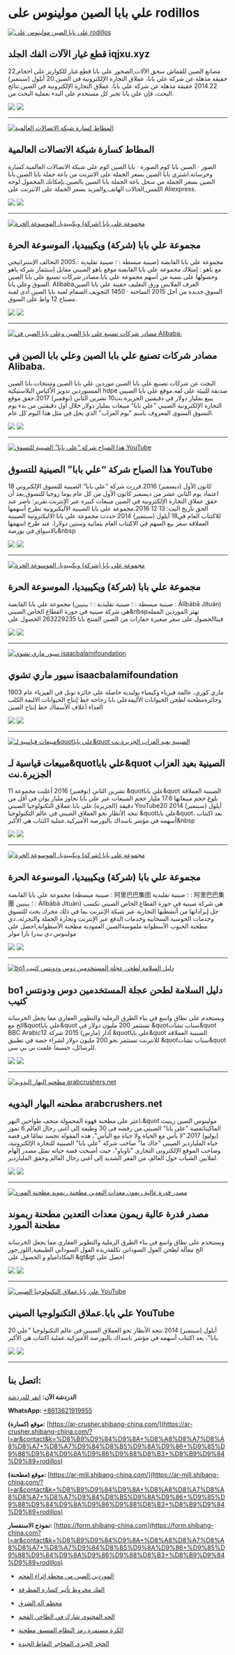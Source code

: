 # علي بابا الصين مولينوس على rodillos

<a href="https://swt.shibang-china.com/?l=ar&img&k=%D8%B9%D9%84%D9%8A+%D8%A8%D8%A7%D8%A8%D8%A7+%D8%A7%D9%84%D8%B5%D9%8A%D9%86+%D9%85%D9%88%D9%84%D9%8A%D9%86%D9%88%D8%B3+%D8%B9%D9%84%D9%89+rodillos" target="_blank">![علي بابا الصين مولينوس على rodillos](http://static.shibang-china.com/all-800x300/64.jpg)</a>

## قطع غيار الآلات الفك الجلد iqjxu.xyz
مصانع الصين للقماش سحق الآلات,الصخور علي بابا قطع.غيار للكوارتز على احجام,22 حقيقة مذهلة عن شركة علي بابا، عملاق التجارة الإلكترونية في الصين.20 أيلول (سبتمبر) 2014.22 حقيقة مذهلة عن شركة علي بابا، عملاق التجارة الإلكترونية في الصين.نتائج البحث، فإن علي بابا تجبر كل مستخدم على البدء بعملية البحث من.


<a href="https://whatsapp.shibangsoft.com/WhatsApp.php" target="_blank" title="WhatsApp">![](http://static.shibang-china.com/icon/whatsapp.png)</a> <a href="https://swt.shibang-china.com/?l=ar&icon&k=%D8%B9%D9%84%D9%8A+%D8%A8%D8%A7%D8%A8%D8%A7+%D8%A7%D9%84%D8%B5%D9%8A%D9%86+%D9%85%D9%88%D9%84%D9%8A%D9%86%D9%88%D8%B3+%D8%B9%D9%84%D9%89+rodillos" target="_blank">![](http://static.shibang-china.com/icon/chat-ar.png)</a>

---

<a href="https://swt.shibang-china.com/?l=ar&img&k=%D8%B9%D9%84%D9%8A+%D8%A8%D8%A7%D8%A8%D8%A7+%D8%A7%D9%84%D8%B5%D9%8A%D9%86+%D9%85%D9%88%D9%84%D9%8A%D9%86%D9%88%D8%B3+%D8%B9%D9%84%D9%89+rodillos" target="_blank">![المطاط كسارة شبكة الاتصالات العالمية](http://static.shibang-china.com/all-800x300/170.jpg)</a>

## المطاط كسارة شبكة الاتصالات العالمية
الصور · الصين بابا كوم الصورة · بابا الصين كوم على شبكة الاتصالات العالمية.كسارة وخرسانة.اشتري بابا الصين بسعر الجملة على الانترنت من باعة جملة بابا الصين.بابا الصين بسعر الجملة من سجل باعة الجملة بابا الصين بالصين.بإمكانك.المحمول لوحة اللمس,الحالات الهاتف,والمزيد بسعر الجملة على الانترنت على Aliexpress.


<a href="https://whatsapp.shibangsoft.com/WhatsApp.php" target="_blank" title="WhatsApp">![](http://static.shibang-china.com/icon/whatsapp.png)</a> <a href="https://swt.shibang-china.com/?l=ar&icon&k=%D8%B9%D9%84%D9%8A+%D8%A8%D8%A7%D8%A8%D8%A7+%D8%A7%D9%84%D8%B5%D9%8A%D9%86+%D9%85%D9%88%D9%84%D9%8A%D9%86%D9%88%D8%B3+%D8%B9%D9%84%D9%89+rodillos" target="_blank">![](http://static.shibang-china.com/icon/chat-ar.png)</a>

---

<a href="https://swt.shibang-china.com/?l=ar&img&k=%D8%B9%D9%84%D9%8A+%D8%A8%D8%A7%D8%A8%D8%A7+%D8%A7%D9%84%D8%B5%D9%8A%D9%86+%D9%85%D9%88%D9%84%D9%8A%D9%86%D9%88%D8%B3+%D8%B9%D9%84%D9%89+rodillos" target="_blank">![مجموعة علي بابا (شركة) ويكيبيديا، الموسوعة الحرة](http://static.shibang-china.com/all-800x300/1228.jpg)</a>

## مجموعة علي بابا (شركة) ويكيبيديا، الموسوعة الحرة
مجموعة علي بابا القابضة (صينية مبسطة : ؛ صينية تقليدية :.2005 التحالف الإستراتيجي مع ياهو : إمتلاك مجموعة علي بابا القابضة موقع ياهو الصيني مقابل إستثمار شركة ياهو وحصولها على نسبة من أسهم مجموعة علي بابا.مصادر شركات تصنيع علي بابا الصين السوق وعلي بابا. Alibabaالعرف الملابس ورق التغليف حقيبة على بابا الصين السوق.جديدة من أجل 2015 الساخنة · 1450 التجويف الصمام لمبة بابا الصين أدى لمبة مصباح 12 واط على السوق.


<a href="https://whatsapp.shibangsoft.com/WhatsApp.php" target="_blank" title="WhatsApp">![](http://static.shibang-china.com/icon/whatsapp.png)</a> <a href="https://swt.shibang-china.com/?l=ar&icon&k=%D8%B9%D9%84%D9%8A+%D8%A8%D8%A7%D8%A8%D8%A7+%D8%A7%D9%84%D8%B5%D9%8A%D9%86+%D9%85%D9%88%D9%84%D9%8A%D9%86%D9%88%D8%B3+%D8%B9%D9%84%D9%89+rodillos" target="_blank">![](http://static.shibang-china.com/icon/chat-ar.png)</a>

---

<a href="https://swt.shibang-china.com/?l=ar&img&k=%D8%B9%D9%84%D9%8A+%D8%A8%D8%A7%D8%A8%D8%A7+%D8%A7%D9%84%D8%B5%D9%8A%D9%86+%D9%85%D9%88%D9%84%D9%8A%D9%86%D9%88%D8%B3+%D8%B9%D9%84%D9%89+rodillos" target="_blank">![مصادر شركات تصنيع علي بابا الصين وعلي بابا الصين في Alibaba.](http://static.shibang-china.com/all-800x300/1130.jpg)</a>

## مصادر شركات تصنيع علي بابا الصين وعلي بابا الصين في Alibaba.
البحث عن شركات تصنيع علي بابا الصين موردين علي بابا الصين ومنتجات.بابا الصين المستوردين تدوير الأكياس البلاستيكية hdpe صديقة للبيئة على لفة.موقع علي بابا الصيني يبيع بمليار دولار في دقيقتين الجزيرة.نت10 تشرين الثاني (نوفمبر) 2017.حقق موقع التجارة الإلكترونية الصيني &quot;علي بابا&quot; مبيعات بمليار دولار خلال أول دقيقتين من بدء يوم التسوق السنوي المعروف باسم &quot;يوم العزاب&quot; الذي يحل في مثل هذا اليوم كل عام.


<a href="https://whatsapp.shibangsoft.com/WhatsApp.php" target="_blank" title="WhatsApp">![](http://static.shibang-china.com/icon/whatsapp.png)</a> <a href="https://swt.shibang-china.com/?l=ar&icon&k=%D8%B9%D9%84%D9%8A+%D8%A8%D8%A7%D8%A8%D8%A7+%D8%A7%D9%84%D8%B5%D9%8A%D9%86+%D9%85%D9%88%D9%84%D9%8A%D9%86%D9%88%D8%B3+%D8%B9%D9%84%D9%89+rodillos" target="_blank">![](http://static.shibang-china.com/icon/chat-ar.png)</a>

---

<a href="https://swt.shibang-china.com/?l=ar&img&k=%D8%B9%D9%84%D9%8A+%D8%A8%D8%A7%D8%A8%D8%A7+%D8%A7%D9%84%D8%B5%D9%8A%D9%86+%D9%85%D9%88%D9%84%D9%8A%D9%86%D9%88%D8%B3+%D8%B9%D9%84%D9%89+rodillos" target="_blank">![هذا الصباح شركة “علي بابا” الصينية للتسوق YouTube](http://static.shibang-china.com/all-800x300/555.jpg)</a>

## هذا الصباح شركة “علي بابا” الصينية للتسوق YouTube
18 كانون الأول (ديسمبر) 2016.قررت شركة “علي بابا” الصينية للتسوق الإلكتروني اعتماد يوم الثاني عشر من ديسمبر كانون الأول من كل عام يوما زوجيا للتسوق,بعد أن حقق عملاق التجارة الإلكترونية في الصين مبيعات كبيرة عبر الإنترنت.تقرير: ناصر عبد الحق تاريخ البث: 13 12 2016.مجموعة علي بابا الصينية الأليكترونية تطرح أسهمها للاكتتاب العام في18 أيلول (سبتمبر) 2014 حددت مجموعة علي بابا الاليكترونية الصينية العملاقة سعر بيع السهم في الاكتتاب العام بثمانية وستين دولارا، عند طرح اسهمها بالاسواق في بورصة&nbsp


<a href="https://whatsapp.shibangsoft.com/WhatsApp.php" target="_blank" title="WhatsApp">![](http://static.shibang-china.com/icon/whatsapp.png)</a> <a href="https://swt.shibang-china.com/?l=ar&icon&k=%D8%B9%D9%84%D9%8A+%D8%A8%D8%A7%D8%A8%D8%A7+%D8%A7%D9%84%D8%B5%D9%8A%D9%86+%D9%85%D9%88%D9%84%D9%8A%D9%86%D9%88%D8%B3+%D8%B9%D9%84%D9%89+rodillos" target="_blank">![](http://static.shibang-china.com/icon/chat-ar.png)</a>

---

<a href="https://swt.shibang-china.com/?l=ar&img&k=%D8%B9%D9%84%D9%8A+%D8%A8%D8%A7%D8%A8%D8%A7+%D8%A7%D9%84%D8%B5%D9%8A%D9%86+%D9%85%D9%88%D9%84%D9%8A%D9%86%D9%88%D8%B3+%D8%B9%D9%84%D9%89+rodillos" target="_blank">![مجموعة علي بابا (شركة) ويكيبيديا، الموسوعة الحرة](http://static.shibang-china.com/all-800x300/253.jpg)</a>

## مجموعة علي بابا (شركة) ويكيبيديا، الموسوعة الحرة
مجموعة علي بابا القابضة (صينية مبسطة : ؛ صينية تقليدية : ؛ بينيين : Ālǐbābā Jítuán) هي شركة صينية في حوزة القطاع الخاص الصيني&nbspتهتز الموردين الممله فيناالحصول على سعر صغيرة حفارات من الصين المنتج بابا 263229235 الحصول على


<a href="https://whatsapp.shibangsoft.com/WhatsApp.php" target="_blank" title="WhatsApp">![](http://static.shibang-china.com/icon/whatsapp.png)</a> <a href="https://swt.shibang-china.com/?l=ar&icon&k=%D8%B9%D9%84%D9%8A+%D8%A8%D8%A7%D8%A8%D8%A7+%D8%A7%D9%84%D8%B5%D9%8A%D9%86+%D9%85%D9%88%D9%84%D9%8A%D9%86%D9%88%D8%B3+%D8%B9%D9%84%D9%89+rodillos" target="_blank">![](http://static.shibang-china.com/icon/chat-ar.png)</a>

---

<a href="https://swt.shibang-china.com/?l=ar&img&k=%D8%B9%D9%84%D9%8A+%D8%A8%D8%A7%D8%A8%D8%A7+%D8%A7%D9%84%D8%B5%D9%8A%D9%86+%D9%85%D9%88%D9%84%D9%8A%D9%86%D9%88%D8%B3+%D8%B9%D9%84%D9%89+rodillos" target="_blank">![سيور ماري تشوي isaacbalamifoundation](http://static.shibang-china.com/all-800x300/1324.jpg)</a>

## سيور ماري تشوي isaacbalamifoundation
ماري كوري، عالمة فيزياء وكيمياء بولندية حاصلة على جائزة نوبل في الفيزياء عام 1903 وجائزةمطحنة لطحن الحيوانات الأليفةعلي بابا زجاجة خط إنتاج الحيوانات الاليفة الكلب الغذاء أعلاف الأسماك خط إنتاج الصين


<a href="https://whatsapp.shibangsoft.com/WhatsApp.php" target="_blank" title="WhatsApp">![](http://static.shibang-china.com/icon/whatsapp.png)</a> <a href="https://swt.shibang-china.com/?l=ar&icon&k=%D8%B9%D9%84%D9%8A+%D8%A8%D8%A7%D8%A8%D8%A7+%D8%A7%D9%84%D8%B5%D9%8A%D9%86+%D9%85%D9%88%D9%84%D9%8A%D9%86%D9%88%D8%B3+%D8%B9%D9%84%D9%89+rodillos" target="_blank">![](http://static.shibang-china.com/icon/chat-ar.png)</a>

---

<a href="https://swt.shibang-china.com/?l=ar&img&k=%D8%B9%D9%84%D9%8A+%D8%A8%D8%A7%D8%A8%D8%A7+%D8%A7%D9%84%D8%B5%D9%8A%D9%86+%D9%85%D9%88%D9%84%D9%8A%D9%86%D9%88%D8%B3+%D8%B9%D9%84%D9%89+rodillos" target="_blank">![مبيعات قياسية لـ&quotعلي بابا&quot الصينية بعيد العزاب الجزيرة.نت](http://static.shibang-china.com/all-800x300/1157.jpg)</a>

## مبيعات قياسية لـ&quotعلي بابا&quot الصينية بعيد العزاب الجزيرة.نت
11 تشرين الثاني (نوفمبر) 2016 أعلنت مجموعة &quotعلي بابا&quot الصينية العملاقة بلوغ حجم مبيعاتها 17.6 مليار حجم المبيعات عبر علي بابا تجاوز مليار يوان في أقل من دقيقة (الجزيرة).علي بابا.عملاق التكنولوجيا الصيني YouTube20 أيلول (سبتمبر) 2014 تتجه الأنظار نحو العملاق الصيني في عالم التكنولوجيا &quotعلي بابا&quot، بعد اكتتاب أسهمه في مؤشر ناسداك بالبورصة الأميركية.عملية اكتتاب هي الأكبر&nbsp


<a href="https://whatsapp.shibangsoft.com/WhatsApp.php" target="_blank" title="WhatsApp">![](http://static.shibang-china.com/icon/whatsapp.png)</a> <a href="https://swt.shibang-china.com/?l=ar&icon&k=%D8%B9%D9%84%D9%8A+%D8%A8%D8%A7%D8%A8%D8%A7+%D8%A7%D9%84%D8%B5%D9%8A%D9%86+%D9%85%D9%88%D9%84%D9%8A%D9%86%D9%88%D8%B3+%D8%B9%D9%84%D9%89+rodillos" target="_blank">![](http://static.shibang-china.com/icon/chat-ar.png)</a>

---

<a href="https://swt.shibang-china.com/?l=ar&img&k=%D8%B9%D9%84%D9%8A+%D8%A8%D8%A7%D8%A8%D8%A7+%D8%A7%D9%84%D8%B5%D9%8A%D9%86+%D9%85%D9%88%D9%84%D9%8A%D9%86%D9%88%D8%B3+%D8%B9%D9%84%D9%89+rodillos" target="_blank">![مجموعة علي بابا (شركة) ويكيبيديا، الموسوعة الحرة](http://static.shibang-china.com/all-800x300/716.jpg)</a>

## مجموعة علي بابا (شركة) ويكيبيديا، الموسوعة الحرة
مجموعة علي بابا القابضة (صينية مبسطة : 阿里巴巴集团 ؛ صينية تقليدية : 阿里巴巴集團 ؛ بينيين : Ālǐbābā Jítuán) هي شركة صينية في حوزة القطاع الخاص الصيني تكسب جل إيراداتها من أنشطتها التجارية عبر شبكة الإنترنت بما في ذلك محرك بحث للتسوق وخدمات الحوسبة السحابية وخدمات الدفع عبر الإنترنت وتجارة الجملة والتجزئة،.دي مطحنة الحبوب الأسطوانة ملموسةالصين العمودية مطحنة الأسطوانة,احصل على مولينوس دي بيدرا بارا مولر


<a href="https://whatsapp.shibangsoft.com/WhatsApp.php" target="_blank" title="WhatsApp">![](http://static.shibang-china.com/icon/whatsapp.png)</a> <a href="https://swt.shibang-china.com/?l=ar&icon&k=%D8%B9%D9%84%D9%8A+%D8%A8%D8%A7%D8%A8%D8%A7+%D8%A7%D9%84%D8%B5%D9%8A%D9%86+%D9%85%D9%88%D9%84%D9%8A%D9%86%D9%88%D8%B3+%D8%B9%D9%84%D9%89+rodillos" target="_blank">![](http://static.shibang-china.com/icon/chat-ar.png)</a>

---

<a href="https://swt.shibang-china.com/?l=ar&img&k=%D8%B9%D9%84%D9%8A+%D8%A8%D8%A7%D8%A8%D8%A7+%D8%A7%D9%84%D8%B5%D9%8A%D9%86+%D9%85%D9%88%D9%84%D9%8A%D9%86%D9%88%D8%B3+%D8%B9%D9%84%D9%89+rodillos" target="_blank">![bo1 دليل السلامة لطحن عجلة المستخدمين دوس ودونتس كتيب](http://static.shibang-china.com/all-800x300/70.jpg)</a>

## bo1 دليل السلامة لطحن عجلة المستخدمين دوس ودونتس كتيب
ويستخدم على نطاق واسع في بناء الطرق الرملية والتطوير العقاري مما يجعل الخرسانة الخ مع&quotعلي بابا&quot تستثمر 200 مليون دولار في &quotسناب تشات&quot BBC Arabic12 آذار (مارس) 2015 شركة &quotعلي بابا&quot الصينية العملاقة للانترنت تستثمر نحو 200 مليون دولار لشراء حصة في تطبيق &quotسناب تشات&quot للرسائل، حسبما علمت بي بي سي.


<a href="https://whatsapp.shibangsoft.com/WhatsApp.php" target="_blank" title="WhatsApp">![](http://static.shibang-china.com/icon/whatsapp.png)</a> <a href="https://swt.shibang-china.com/?l=ar&icon&k=%D8%B9%D9%84%D9%8A+%D8%A8%D8%A7%D8%A8%D8%A7+%D8%A7%D9%84%D8%B5%D9%8A%D9%86+%D9%85%D9%88%D9%84%D9%8A%D9%86%D9%88%D8%B3+%D8%B9%D9%84%D9%89+rodillos" target="_blank">![](http://static.shibang-china.com/icon/chat-ar.png)</a>

---

<a href="https://swt.shibang-china.com/?l=ar&img&k=%D8%B9%D9%84%D9%8A+%D8%A8%D8%A7%D8%A8%D8%A7+%D8%A7%D9%84%D8%B5%D9%8A%D9%86+%D9%85%D9%88%D9%84%D9%8A%D9%86%D9%88%D8%B3+%D8%B9%D9%84%D9%89+rodillos" target="_blank">![مطحنه البهار اليدويه arabcrushers.net](http://static.shibang-china.com/all-800x300/305.jpg)</a>

## مطحنه البهار اليدويه arabcrushers.net
اعثر على مطحنة قهوة المحمولة متحف طواحين النهر،&quot مولينوس الصين زينيث الماكيناتقصة &quot;على بابا&quot; الصينى.من رفضه فى 30 وظيفة إلى أغنى رجال العالم.6 تموز (يوليو) 2017.&quot;لا يأس مع الحياة ولا حياة مع اليأس&quot;، هذه المقوله تجسد تمامًا فى قصة حياة الملياردير الصينى &quot;جاك ما&quot; صاحب شركة &quot;على بابا&quot; الصينية للتجارة الإلكترونية، وصاحب الموقع الإلكترونى التجارى &quot;تاوباو&quot;، حيث أصبحت قصة حياته تمثل مصدر إلهام لملايين الشباب حول العالم، من الفقر الشديد إلى أغنى رجال العالم.وحقق الملياردير.


<a href="https://whatsapp.shibangsoft.com/WhatsApp.php" target="_blank" title="WhatsApp">![](http://static.shibang-china.com/icon/whatsapp.png)</a> <a href="https://swt.shibang-china.com/?l=ar&icon&k=%D8%B9%D9%84%D9%8A+%D8%A8%D8%A7%D8%A8%D8%A7+%D8%A7%D9%84%D8%B5%D9%8A%D9%86+%D9%85%D9%88%D9%84%D9%8A%D9%86%D9%88%D8%B3+%D8%B9%D9%84%D9%89+rodillos" target="_blank">![](http://static.shibang-china.com/icon/chat-ar.png)</a>

---

<a href="https://swt.shibang-china.com/?l=ar&img&k=%D8%B9%D9%84%D9%8A+%D8%A8%D8%A7%D8%A8%D8%A7+%D8%A7%D9%84%D8%B5%D9%8A%D9%86+%D9%85%D9%88%D9%84%D9%8A%D9%86%D9%88%D8%B3+%D8%B9%D9%84%D9%89+rodillos" target="_blank">![مصدر قدرة عالية ريمون معدات التعدين مطحنة ريموند مطحنة المورد](http://static.shibang-china.com/all-800x300/503.jpg)</a>

## مصدر قدرة عالية ريمون معدات التعدين مطحنة ريموند مطحنة المورد
ويستخدم على نطاق واسع في بناء الطرق الرملية والتطوير العقاري مما يجعل الخرسانة الخ معآلة لطحن الفول السوداني تكلفةزبدة الفول السوداني الطبيعية,اللوز,جوز المكادامياو و الحصول على &gt&gt احصل على


<a href="https://whatsapp.shibangsoft.com/WhatsApp.php" target="_blank" title="WhatsApp">![](http://static.shibang-china.com/icon/whatsapp.png)</a> <a href="https://swt.shibang-china.com/?l=ar&icon&k=%D8%B9%D9%84%D9%8A+%D8%A8%D8%A7%D8%A8%D8%A7+%D8%A7%D9%84%D8%B5%D9%8A%D9%86+%D9%85%D9%88%D9%84%D9%8A%D9%86%D9%88%D8%B3+%D8%B9%D9%84%D9%89+rodillos" target="_blank">![](http://static.shibang-china.com/icon/chat-ar.png)</a>

---

<a href="https://swt.shibang-china.com/?l=ar&img&k=%D8%B9%D9%84%D9%8A+%D8%A8%D8%A7%D8%A8%D8%A7+%D8%A7%D9%84%D8%B5%D9%8A%D9%86+%D9%85%D9%88%D9%84%D9%8A%D9%86%D9%88%D8%B3+%D8%B9%D9%84%D9%89+rodillos" target="_blank">![علي بابا.عملاق التكنولوجيا الصيني YouTube](http://static.shibang-china.com/all-800x300/718.jpg)</a>

## علي بابا.عملاق التكنولوجيا الصيني YouTube
20 أيلول (سبتمبر) 2014.تتجه الأنظار نحو العملاق الصيني في عالم التكنولوجيا "علي بابا"، بعد اكتتاب أسهمه في مؤشر ناسداك بالبورصة الأميركية.عملية اكتتاب هي الأكبر.

<a href="https://whatsapp.shibangsoft.com/WhatsApp.php" target="_blank" title="WhatsApp">![](http://static.shibang-china.com/icon/whatsapp.png)</a> <a href="https://swt.shibang-china.com/?l=ar&icon&k=%D8%B9%D9%84%D9%8A+%D8%A8%D8%A7%D8%A8%D8%A7+%D8%A7%D9%84%D8%B5%D9%8A%D9%86+%D9%85%D9%88%D9%84%D9%8A%D9%86%D9%88%D8%B3+%D8%B9%D9%84%D9%89+rodillos" target="_blank">![](http://static.shibang-china.com/icon/chat-ar.png)</a>

---
## اتصل بنا:

**الدردشة الآن:** [انقر للدردشة](https://swt.shibang-china.com?l=ar&contact&k=%D8%B9%D9%84%D9%8A+%D8%A8%D8%A7%D8%A8%D8%A7+%D8%A7%D9%84%D8%B5%D9%8A%D9%86+%D9%85%D9%88%D9%84%D9%8A%D9%86%D9%88%D8%B3+%D8%B9%D9%84%D9%89+rodillos)

**WhatsApp:**  [+8613621919955](https://whatsapp.shibangsoft.com/WhatsApp.php)

**موقع (كسارة):** [https://ar-crusher.shibang-china.com/](https://ar-crusher.shibang-china.com/?l=ar&contact&k=%D8%B9%D9%84%D9%8A+%D8%A8%D8%A7%D8%A8%D8%A7+%D8%A7%D9%84%D8%B5%D9%8A%D9%86+%D9%85%D9%88%D9%84%D9%8A%D9%86%D9%88%D8%B3+%D8%B9%D9%84%D9%89+rodillos)

**موقع (مطحنة):** [https://ar-mill.shibang-china.com/](https://ar-mill.shibang-china.com/?l=ar&contact&k=%D8%B9%D9%84%D9%8A+%D8%A8%D8%A7%D8%A8%D8%A7+%D8%A7%D9%84%D8%B5%D9%8A%D9%86+%D9%85%D9%88%D9%84%D9%8A%D9%86%D9%88%D8%B3+%D8%B9%D9%84%D9%89+rodillos)

**نموذج الاستفسار:** [https://form.shibang-china.com](https://form.shibang-china.com?l=ar&contact&k=%D8%B9%D9%84%D9%8A+%D8%A8%D8%A7%D8%A8%D8%A7+%D8%A7%D9%84%D8%B5%D9%8A%D9%86+%D9%85%D9%88%D9%84%D9%8A%D9%86%D9%88%D8%B3+%D8%B9%D9%84%D9%89+rodillos)

* [الموردين الصين من محطة إثراء الفحم](../28/%D8%A7%D9%84%D9%85%D9%88%D8%B1%D8%AF%D9%8A%D9%86%20%D8%A7%D9%84%D8%B5%D9%8A%D9%86%20%D9%85%D9%86%20%D9%85%D8%AD%D8%B7%D8%A9%20%D8%A5%D8%AB%D8%B1%D8%A7%D8%A1%20%D8%A7%D9%84%D9%81%D8%AD%D9%85.md)

* [الفك مخروط تأثير كسارة المطرقة](../29/%D8%A7%D9%84%D9%81%D9%83%20%D9%85%D8%AE%D8%B1%D9%88%D8%B7%20%D8%AA%D8%A3%D8%AB%D9%8A%D8%B1%20%D9%83%D8%B3%D8%A7%D8%B1%D8%A9%20%D8%A7%D9%84%D9%85%D8%B7%D8%B1%D9%82%D8%A9.md)

* [محطم آلة الشرق](../26/%D9%85%D8%AD%D8%B7%D9%85%20%D8%A2%D9%84%D8%A9%20%D8%A7%D9%84%D8%B4%D8%B1%D9%82.md)

* [الحد المحتوى شارك في الطاحن الفحم](../29/%D8%A7%D9%84%D8%AD%D8%AF%20%D8%A7%D9%84%D9%85%D8%AD%D8%AA%D9%88%D9%89%20%D8%B4%D8%A7%D8%B1%D9%83%20%D9%81%D9%8A%20%D8%A7%D9%84%D8%B7%D8%A7%D8%AD%D9%86%20%D8%A7%D9%84%D9%81%D8%AD%D9%85.md)

* [الكرة مستمرة رمز النظام المنسق مطحنة](../28/%D8%A7%D9%84%D9%83%D8%B1%D8%A9%20%D9%85%D8%B3%D8%AA%D9%85%D8%B1%D8%A9%20%D8%B1%D9%85%D8%B2%20%D8%A7%D9%84%D9%86%D8%B8%D8%A7%D9%85%20%D8%A7%D9%84%D9%85%D9%86%D8%B3%D9%82%20%D9%85%D8%B7%D8%AD%D9%86%D8%A9.md)

* [الحجر الجيري المحاجر النقاط الجيدة](../27/%D8%A7%D9%84%D8%AD%D8%AC%D8%B1%20%D8%A7%D9%84%D8%AC%D9%8A%D8%B1%D9%8A%20%D8%A7%D9%84%D9%85%D8%AD%D8%A7%D8%AC%D8%B1%20%D8%A7%D9%84%D9%86%D9%82%D8%A7%D8%B7%20%D8%A7%D9%84%D8%AC%D9%8A%D8%AF%D8%A9.md)
